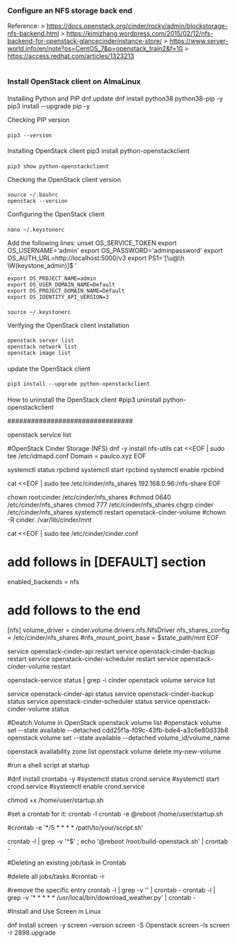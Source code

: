 ### Configure an NFS storage back end
Reference: 
    > https://docs.openstack.org/cinder/rocky/admin/blockstorage-nfs-backend.html
    > https://kimizhang.wordpress.com/2015/02/12/nfs-backend-for-openstack-glancecinderinstance-store/
    > https://www.server-world.info/en/note?os=CentOS_7&p=openstack_train2&f=10
    > https://access.redhat.com/articles/1323213

#

### Install OpenStack client on AlmaLinux

####

Installing Python and PIP
    dnf update
    dnf install python38 python38-pip -y
    pip3 install --upgrade pip -y

Checking PIP version
####
    pip3 --version

####
Installing OpenStack client
    pip3 install python-openstackclient

####
    pip3 show python-openstackclient
Checking the OpenStack client version
####
    source ~/.bashrc
    openstack --version
Configuring the OpenStack client
####
    nano ~/.keystonerc
Add the following lines:
    unset OS_SERVICE_TOKEN
    export OS_USERNAME='admin'
    export OS_PASSWORD='adminpassword'
    export OS_AUTH_URL=http://localhost:5000/v3
    export PS1='[\u@\h \W(keystone_admin)]\$ '

    export OS_PROJECT_NAME=admin
    export OS_USER_DOMAIN_NAME=Default
    export OS_PROJECT_DOMAIN_NAME=Default
    export OS_IDENTITY_API_VERSION=3

####
    source ~/.keystonerc

Verifying the OpenStack client installation
####
    openstack server list
    openstack network list
    openstack image list

####
update the OpenStack client
####
    pip3 install --upgrade python-openstackclient

####
How to uninstall the OpenStack client
    #pip3 uninstall python-openstackclient

    
################################

openstack service list

#OpenStack Cinder Storage (NFS)
dnf -y install nfs-utils
cat <<EOF | sudo tee /etc/idmapd.conf
Domain = paulco.xyz
EOF

systemctl status rpcbind
systemctl start rpcbind
systemctl enable rpcbind

cat <<EOF | sudo tee /etc/cinder/nfs_shares
192.168.0.96:/nfs-share
EOF

chown root:cinder /etc/cinder/nfs_shares
#chmod 0640 /etc/cinder/nfs_shares
chmod 777 /etc/cinder/nfs_shares
chgrp cinder /etc/cinder/nfs_shares
systemctl restart openstack-cinder-volume
#chown -R cinder. /var/lib/cinder/mnt

cat <<EOF | sudo tee /etc/cinder/cinder.conf
# add follows in [DEFAULT] section
enabled_backends = nfs
# add follows to the end
[nfs]
volume_driver = cinder.volume.drivers.nfs.NfsDriver
nfs_shares_config = /etc/cinder/nfs_shares
#nfs_mount_point_base = $state_path/mnt
EOF


service openstack-cinder-api restart
service openstack-cinder-backup restart
service openstack-cinder-scheduler restart
service openstack-cinder-volume restart

openstack-service status | grep -i cinder
openstack volume service list

service openstack-cinder-api status
service openstack-cinder-backup status
service openstack-cinder-scheduler status
service openstack-cinder-volume status

#Deatch Volume in OpenStack
openstack volume list
#openstack volume set --state available --detached cdd25f1a-f09c-43fb-bde4-a3c6e80d33b8
openstack volume set --state available --detached volume_id/volume_name

openstack availability zone list
openstack volume delete my-new-volume



#run a shell script at startup

#dnf install crontabs -y
#systemctl status crond.service
#systemctl start crond.service
#systemctl enable crond.service

chmod +x /home/user/startup.sh

#set a crontab for it:
crontab -l
crontab -e
@reboot  /home/user/startup.sh

#crontab -e '*/5 * * * * /path/to/your/script.sh'

crontab -l | grep -v '^$' ; echo '@reboot /root/build-openstack.sh' | crontab -



#Deleting an existing job/task in Crontab

#delete all jobs/tasks
#crontab -r

#remove the specific entry
crontab -l | grep -v '<SPECIFICS OF YOUR SCRIPT HERE>' | crontab -
crontab -l | grep -v '* * * * * /usr/local/bin/download_weather.py' | crontab -

#Install and Use Screen in Linux

dnf install screen -y
screen –version
screen -S Openstack
screen -ls
screen -r 2898.upgrade  












